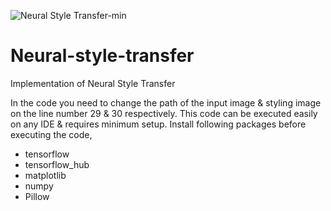 
![Neural Style Transfer-min](https://github.com/aakash-walavalkar/Neural-style-transfer/assets/23417489/dec10d82-e8cf-4e64-8c9f-393dc418a3fd)

# Neural-style-transfer
Implementation of Neural Style Transfer

In the code you need to change the path of the input image & styling image on the line number 29 & 30 respectively.
This code can be executed easily on any IDE & requires minimum setup.
Install following packages before executing the code,
- tensorflow
- tensorflow_hub
- matplotlib
- numpy
- Pillow

